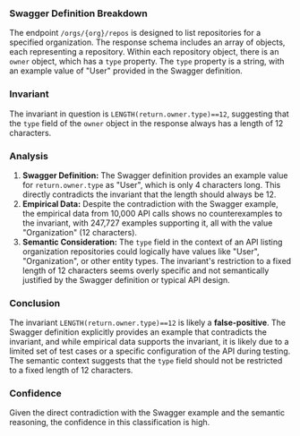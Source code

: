 ### Swagger Definition Breakdown
The endpoint `/orgs/{org}/repos` is designed to list repositories for a specified organization. The response schema includes an array of objects, each representing a repository. Within each repository object, there is an `owner` object, which has a `type` property. The `type` property is a string, with an example value of "User" provided in the Swagger definition.

### Invariant
The invariant in question is `LENGTH(return.owner.type)==12`, suggesting that the `type` field of the `owner` object in the response always has a length of 12 characters.

### Analysis
1. **Swagger Definition:** The Swagger definition provides an example value for `return.owner.type` as "User", which is only 4 characters long. This directly contradicts the invariant that the length should always be 12.
2. **Empirical Data:** Despite the contradiction with the Swagger example, the empirical data from 10,000 API calls shows no counterexamples to the invariant, with 247,727 examples supporting it, all with the value "Organization" (12 characters).
3. **Semantic Consideration:** The `type` field in the context of an API listing organization repositories could logically have values like "User", "Organization", or other entity types. The invariant's restriction to a fixed length of 12 characters seems overly specific and not semantically justified by the Swagger definition or typical API design.

### Conclusion
The invariant `LENGTH(return.owner.type)==12` is likely a **false-positive**. The Swagger definition explicitly provides an example that contradicts the invariant, and while empirical data supports the invariant, it is likely due to a limited set of test cases or a specific configuration of the API during testing. The semantic context suggests that the `type` field should not be restricted to a fixed length of 12 characters.

### Confidence
Given the direct contradiction with the Swagger example and the semantic reasoning, the confidence in this classification is high.
